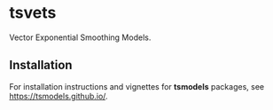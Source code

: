 
# tsvets
Vector Exponential Smoothing Models.

## Installation

For installation instructions and vignettes for **tsmodels** packages, see https://tsmodels.github.io/.
